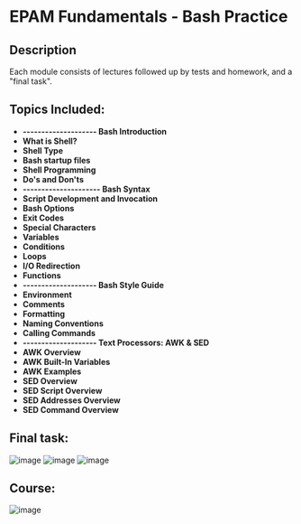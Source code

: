 <h1>EPAM Fundamentals - Bash Practice</h1>

<h2>Description</h2>
Each module consists of lectures followed up by tests and homework, and a "final task".
<br />


<h2>Topics Included:</h2>

- <b>-------------------- Bash Introduction</b>
- <b>What is Shell?</b> 
- <b>Shell Type</b>
- <b>Bash startup files</b> 
- <b>Shell Programming</b>
- <b>Do's and Don'ts</b> 
- <b>--------------------- Bash Syntax </b>
- <b>Script Development and Invocation</b>
- <b>Bash Options</b>
- <b>Exit Codes</b>
- <b>Special Characters</b>
- <b>Variables</b>
- <b>Conditions</b>
- <b>Loops</b>
- <b>I/O Redirection</b>
- <b>Functions</b>
- <b>-------------------- Bash Style Guide </b>
- <b>Environment</b>
- <b>Comments</b>
- <b>Formatting</b>
- <b>Naming Conventions</b>
- <b>Calling Commands</b>
- <b>-------------------- Text Processors: AWK & SED </b>
- <b>AWK Overview</b>
- <b>AWK Built-In Variables</b>
- <b>AWK Examples</b>
- <b>SED Overview</b>
- <b>SED Script Overview</b>
- <b>SED Addresses Overview</b>
- <b>SED Command Overview</b>


<h2> Final task: </h2>



![image](https://github.com/DomasMas0303/Bash-Fundamentals/assets/125759458/b94305a8-0429-4a43-a6f6-3420ff9971ac)
![image](https://github.com/DomasMas0303/Bash-Fundamentals/assets/125759458/273bab67-e238-4d26-b8e7-cfd33f393652)
![image](https://github.com/DomasMas0303/Bash-Fundamentals/assets/125759458/71422564-63d6-4bc8-9bae-8b6032d9cb0b)



<h2>Course:</h2>



![image](https://github.com/DomasMas0303/Bash-Fundamentals/assets/125759458/98600d54-c433-4334-95d0-4f5a6fbd69d4)










 







